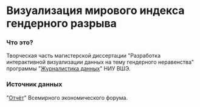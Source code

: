 # Визуализация мирового индекса гендерного разрыва
### Что это?

Творческая часть магистерской диссертации "Разработка интерактивной визуализации данных на тему гендерного неравенства" программы "[Журналистика данных](https://www.hse.ru/ma/datajourn/)" НИУ ВШЭ.

### Источник данных

"[Отчёт](https://www.weforum.org/reports/ab6795a1-960c-42b2-b3d5-587eccda6023/in-full/economy-profiles)" Всемирного экономического форума.
